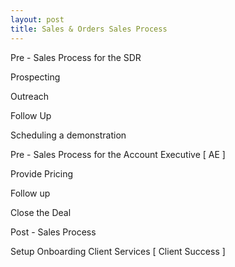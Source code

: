```yaml
---
layout: post
title: Sales & Orders Sales Process
---
```




Pre - Sales Process for the SDR

Prospecting

Outreach

Follow Up

Scheduling a demonstration

Pre - Sales Process for the Account Executive [ AE ]

Provide Pricing

Follow up

Close the Deal

Post -  Sales Process

Setup
Onboarding
Client Services [ Client Success ]
